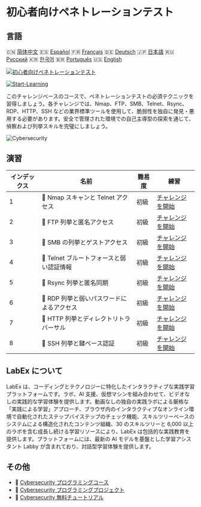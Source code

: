 # 初心者向けペネトレーションテスト

## 言語

🇨🇳 [简体中文](README_zh.md) 🇪🇸 [Español](README_es.md) 🇫🇷 [Français](README_fr.md) 🇩🇪 [Deutsch](README_de.md) 🇯🇵 [日本語](README_ja.md) 🇷🇺 [Русский](README_ru.md) 🇰🇷 [한국어](README_ko.md) 🇧🇷 [Português](README_pt.md) 🇺🇸 [English](README.md) 

[![初心者向けペネトレーションテスト](https://cover-creator.labex.io/penetration-testing-for-beginners.png?lang=ja)](https://labex.io/ja/courses/penetration-testing-for-beginners)

[![Start-Learning](https://img.shields.io/badge/Start-Learning-whitesmoke?style=for-the-badge)](https://labex.io/ja/courses/penetration-testing-for-beginners)

このチャレンジベースのコースで、ペネトレーションテストの必須テクニックを習得しましょう。各チャレンジでは、Nmap、FTP、SMB、Telnet、Rsync、RDP、HTTP、SSH などの業界標準ツールを使用して、脆弱性を独自に発見・悪用する必要があります。安全で管理された環境での自己主導型の探索を通じて、偵察および列挙スキルを完璧にしましょう。

![Cybersecurity](https://img.shields.io/badge/Cybersecurity-whitesmoke?style=for-the-badge&logo=cybersecurity)


## 演習

|   インデックス | 名前                                       | 難易度   | 練習                                                                                                                          |
|----------------|--------------------------------------------|----------|-------------------------------------------------------------------------------------------------------------------------------|
|              1 | 🎯  Nmap スキャンと Telnet アクセス        | 初級     | <a target='_blank' href='https://labex.io/ja/labs/nmap-nmap-scanning-and-telnet-access-596683'>チャレンジを開始</a>           |
|              2 | 🎯  FTP 列挙と匿名アクセス                 | 初級     | <a target='_blank' href='https://labex.io/ja/labs/linux-ftp-enumeration-and-anonymous-access-596695'>チャレンジを開始</a>     |
|              3 | 🎯  SMB の列挙とゲストアクセス             | 初級     | <a target='_blank' href='https://labex.io/ja/labs/linux-smb-enumeration-and-guest-access-596724'>チャレンジを開始</a>         |
|              4 | 🎯  Telnet ブルートフォースと弱い認証情報  | 初級     | <a target='_blank' href='https://labex.io/ja/labs/linux-telnet-brute-force-and-weak-credentials-596726'>チャレンジを開始</a>  |
|              5 | 🎯  Rsync 列挙と匿名同期                   | 初級     | <a target='_blank' href='https://labex.io/ja/labs/linux-rsync-enumeration-and-anonymous-sync-596723'>チャレンジを開始</a>     |
|              6 | 🎯  RDP 列挙と弱いパスワードによるアクセス | 初級     | <a target='_blank' href='https://labex.io/ja/labs/linux-rdp-enumeration-and-weak-password-access-596722'>チャレンジを開始</a> |
|              7 | 🎯  HTTP 列挙とディレクトリトラバーサル    | 初級     | <a target='_blank' href='https://labex.io/ja/labs/linux-http-enumeration-and-directory-traversal-596721'>チャレンジを開始</a> |
|              8 | 🎯  SSH 列挙と鍵ベース認証                 | 初級     | <a target='_blank' href='https://labex.io/ja/labs/linux-ssh-enumeration-and-key-based-access-596725'>チャレンジを開始</a>     |

## LabEx について

LabEx は、コーディングとテクノロジーに特化したインタラクティブな実践学習プラットフォームです。ラボ、AI 支援、仮想マシンを組み合わせて、ビデオなしの実践的な学習体験を提供します。動画なしの独自の実践ラボによる厳格な「実践による学習」アプローチ、ブラウザ内のインタラクティブなオンライン環境で自動化されたステップバイステップのチェック機能、スキルツリーベースのシステムによる構造化されたコンテンツ組織、30 のスキルツリーと 6,000 以上のラボを含む成長し続ける学習リソースにより、LabEx は包括的な実践教育を提供します。プラットフォームには、最新の AI モデルを基盤とした学習アシスタント Labby が含まれており、対話型学習体験を提供します。

## その他

- 🔗 [Cybersecurity プログラミングコース](https://github.com/labex-labs/awesome-programming-courses)
- 🔗 [Cybersecurity プログラミングプロジェクト](https://github.com/labex-labs/awesome-programming-projects)
- 🔗 [Cybersecurity 無料チュートリアル](https://github.com/labex-labs/cybersecurity-free-tutorials)

